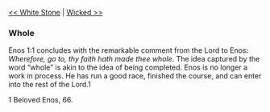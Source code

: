 [<< White Stone](White%20Stone.md)  |  [Wicked >>](Wicked.md)

### Whole
Enos 1:1 concludes with the remarkable comment from the Lord to Enos:  *Wherefore, go to, thy faith hath made thee whole*. The idea captured by the word “whole” is akin to the idea of being completed. Enos is no longer a work in process. He has run a good race, finished the course, and can enter into the rest of the Lord.1



1 Beloved Enos, 66.